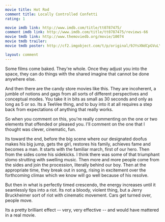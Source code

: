 ```yaml
---
movie title: Hot Rod
comment title: Locally Controlled Confetti
rating: 1

movie imdb link: http://www.imdb.com/title/tt0787475/
comment imdb link: http://www.imdb.com/title/tt0787475/reviews-66
movie tmdb link: http://www.themoviedb.org/movie/10074
movie tmdb trailer: 
movie tmdb poster: http://cf2.imgobject.com/t/p/original/9JYsXNdCpGVuLYnSr6IqchOLJCQ.jpg

layout: comment
---
```


Some films come baked. They're whole. Once they adjust you into the space, they can do things with the shared imagine that cannot be done anywhere else.

And then there are the candy store movies like this. They are incoherent, a jumble of notions and gags from all sorts of different perspectives and conceptual modes. You take it in bits as small as 30 seconds and only as long as 5 or so. Its a TeeVee thing, and to buy into it at all requires a step back from expectations of anything that really works. 

So when you comment on this, you're really commenting on the one or two elements that offended or pleased you. I'll comment on the one that I thought was clever, cinematic, fun.

Its toward the end, before the big scene where our designated doofus makes his big jump, gets the girl, restores his family, achieves fame and becomes a man. It starts with the familiar march, first of our hero. Then from the sides come his sidekicks. I think there was some of that triumphant slomo strutting with swelling music. Then more and more people come from the sides and join the procession, literally behind our boy. Then at the appropriate time, they break out in song, rising in excitement over the forthcoming climax which we know will go well because of his resolve.

But then in what is perfectly timed crescendo, the energy increases until it seamlessly tips into a riot. Its not a bloody, violent thing, but a Jerry Bruckheimer sort of riot with cinematic movement. Cars get turned over, people move.

Its a pretty brilliant effect -- very, very effective -- and would have mattered in a real movie.